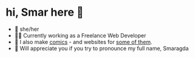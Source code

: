 # hi,  Smar here 👋


* 🧒 she/her
* 👩‍💻 Currently working as a Freelance Web Developer
* 💭 I also make [comics](https://www.smarmakescomics.com) - and websites for [some of them](https://homequeerhome.com/).
* 🍓 Will appreciate you if you try to pronounce my full name, Smaragda

